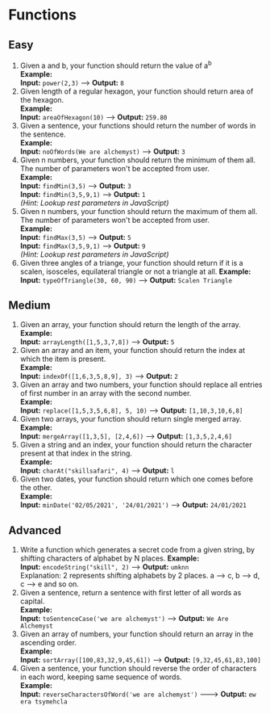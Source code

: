# Functions

## Easy

1. Given a and b, your function should return the value of a<sup>b</sup>  
   **Example:**  
   **Input:** `power(2,3)` ––> **Output:** `8`
1. Given length of a regular hexagon, your function should return area of the hexagon.  
   **Example:**  
   **Input:** `areaOfHexagon(10)` ––> **Output:** `259.80`
1. Given a sentence, your functions should return the number of words in the sentence.  
   **Example:**  
   **Input:** `noOfWords(We are alchemyst)` ––> **Output:** `3`
1. Given n numbers, your function should return the minimum of them all. The number of parameters won't be accepted from user.  
   **Example:**  
   **Input:** `findMin(3,5)` ––> **Output:** `3`  
   **Input:** `findMin(3,5,9,1)` ––> **Output:** `1`  
   _(Hint: Lookup rest parameters in JavaScript)_
1. Given n numbers, your function should return the maximum of them all. The number of parameters won't be accepted from user.  
   **Example:**  
   **Input:** `findMax(3,5)` ––> **Output:** `5`  
   **Input:** `findMax(3,5,9,1)` ––> **Output:** `9`  
   _(Hint: Lookup rest parameters in JavaScript)_
1. Given three angles of a triange, your function should return if it is a scalen, isosceles, equilateral triangle or not a triangle at all.
   **Example:**  
   **Input:** `typeOfTriangle(30, 60, 90)` ––> **Output:** `Scalen Triangle`

## Medium

1. Given an array, your function should return the length of the array.  
   **Example:**  
   **Input:** `arrayLength([1,5,3,7,8])` ––> **Output:** `5`
1. Given an array and an item, your function should return the index at which the item is present.  
   **Example:**  
   **Input:** `indexOf([1,6,3,5,8,9], 3)` ––> **Output:** `2`
1. Given an array and two numbers, your function should replace all entries of first number in an array with the second number.  
   **Example:**  
   **Input:** `replace([1,5,3,5,6,8], 5, 10)` ––> **Output:** `[1,10,3,10,6,8]`
1. Given two arrays, your function should return single merged array.  
   **Example:**  
   **Input:** `mergeArray([1,3,5], [2,4,6])` ––> **Output:** `[1,3,5,2,4,6]`
1. Given a string and an index, your function should return the character present at that index in the string.  
   **Example:**  
   **Input:** `charAt("skillsafari", 4)` ––> **Output:** `l`
1. Given two dates, your function should return which one comes before the other.  
   **Example:**  
   **Input:** `minDate('02/05/2021', '24/01/2021')` ––> **Output:** `24/01/2021`

## Advanced

1. Write a function which generates a secret code from a given string, by shifting characters of alphabet by N places.
   **Example:**  
   **Input:** `encodeString("skill", 2)` ––> **Output:** `umknn`  
   Explanation: 2 represents shifting alphabets by 2 places. a –> c, b –> d, c –> e and so on.
1. Given a sentence, return a sentence with first letter of all words as capital.  
   **Example:**  
   **Input:** `toSentenceCase('we are alchemyst')` ––> **Output:** `We Are Alchemyst`
1. Given an array of numbers, your function should return an array in the ascending order.  
   **Example:**  
   **Input:** `sortArray([100,83,32,9,45,61])` ––> **Output:** `[9,32,45,61,83,100]`
1. Given a sentence, your function should reverse the order of characters in each word, keeping same sequence of words.  
   **Example:**  
   **Input:** `reverseCharactersOfWord('we are alchemyst')` –––> **Output:** `ew era tsymehcla`
